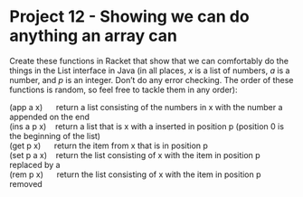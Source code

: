 # Project 12 - Showing we can do anything an array can

Create these functions in Racket that show that we can comfortably do the things in the List interface in Java (in all places, *x* is a list of numbers, *a* is a number, and *p* is an integer. Don’t do any error checking. The order of these functions is random, so feel free to tackle them in any order):

(app a x) &nbsp;&nbsp;&nbsp;&nbsp; return a list consisting of the numbers in x with the number a appended on the end  
(ins a p x) &nbsp;&nbsp; return a list that is x with a inserted in position p (position 0 is the beginning of the list)  
(get p x) &nbsp;&nbsp;&nbsp;&nbsp; return the item from x that is in position p  
(set p a x) &nbsp;&nbsp; return the list consisting of x with the item in position p replaced by a  
(rem p x) &nbsp;&nbsp;&nbsp;&nbsp; return the list consisting of x with the item in position p removed  
